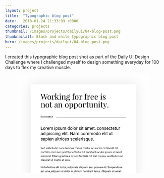 ```yaml
---
layout: project
title:  "Typographic blog post"
date:   2018-01-24 21:33:09 +0000
categories: projects
thumbnail: /images/projects/dailyui/04-blog-post.png
thumbnailalt: Black and white typographic blog post
hero: /images/projects/dailyui/04-blog-post.png
---
```


I created this typographic blog post shot as part of the Daily UI Design Challenge where I challenged myself to design something everyday for 100 days to flex my creative muscle.

<figure><img src="/images/projects/dailyui/04-blog-post.png" alt="Black and white typographic blog post" class="fixed"/></figure>